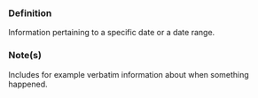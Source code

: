 ### Definition

Information pertaining to a specific date or a date range.

### Note(s)

Includes for example verbatim information about when something happened.
